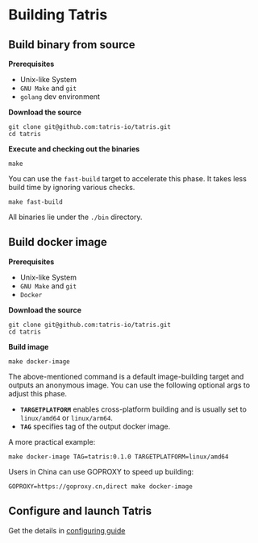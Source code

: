 # Building Tatris

## Build binary from source
**Prerequisites**
* Unix-like System
* `GNU Make` and `git`
* `golang` dev environment

**Download the source**
```shell
git clone git@github.com:tatris-io/tatris.git
cd tatris
```

**Execute and checking out the binaries**
```shell
make
```
You can use the `fast-build` target to accelerate this phase. It takes less build time by ignoring various checks.
```shell
make fast-build
```
All binaries lie under the `./bin` directory.

## Build docker image
**Prerequisites**
* Unix-like System
* `GNU Make` and `git`
* `Docker`

**Download the source**
```shell
git clone git@github.com:tatris-io/tatris.git
cd tatris
```

**Build image**
```shell
make docker-image
```
The above-mentioned command is a default image-building target and outputs an anonymous image. You can use the following optional args to adjust this phase.
* **`TARGETPLATFORM`** enables cross-platform building and is usually set to `linux/amd64` or `linux/arm64`.
* **`TAG`** specifies tag of the output docker image.

A more practical example:
```shell
make docker-image TAG=tatris:0.1.0 TARGETPLATFORM=linux/amd64
```

Users in China can use GOPROXY to speed up building:
```shell
GOPROXY=https://goproxy.cn,direct make docker-image
```

## Configure and launch Tatris
Get the details in [configuring guide](/docs/user_guides/configure.md)
